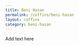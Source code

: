```yaml
---
title: Beni Hasan
permalink: /coffins/beni-hasan
layout: coffins
category: beni-hasan
---
```


Add text here
